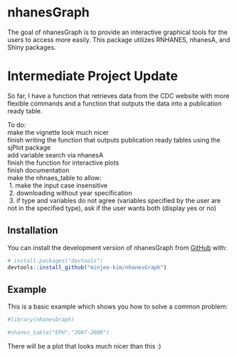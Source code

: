 
<!-- README.md is generated from README.Rmd. Please edit that file -->

# nhanesGraph

<!-- badges: start -->
<!-- badges: end -->

The goal of nhanesGraph is to provide an interactive graphical tools for
the users to access more easily. This package utilizes RNHANES, nhanesA,
and Shiny packages.

# Intermediate Project Update

So far, I have a function that retrieves data from the CDC website with
more flexible commands and a function that outputs the data into a
publication ready table.

To do:  
make the vignette look much nicer  
finish writing the function that outputs publication ready tables using
the sjPlot package <br> add variable search via nhanesA <br> finish the
function for interactive plots  
finish documentation <br> make the nhnaes_table to allow:  
 1. make the input case insensitive  
 2. downloading without year specification  
 3. if type and variables do not agree (variables specified by the user
are not in the specified type), ask if the user wants both (display yes
or no)

## Installation

You can install the development version of nhanesGraph from
[GitHub](https://github.com/) with:

``` r
# install.packages("devtools")
devtools::install_github("minjee-kim/nhanesGraph")
```

## Example

This is a basic example which shows you how to solve a common problem:

``` r
#library(nhanesGraph)

#nhanes_table("EPH","2007-2008")
```

There will be a plot that looks much nicer than this :)
